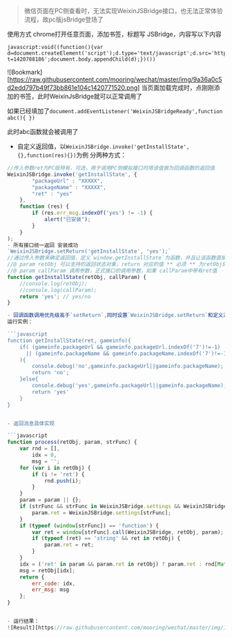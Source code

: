 > 微信页面在PC侧查看时，无法实现WeixinJSBridge接口，也无法正常体验流程，故pc版jsBridge登场了

使用方式
chrome打开任意页面，添加书签，标题写 JSBridge，内容写以下内容

    javascript:void((function(){var d=document.createElement('script');d.type='text/javascript';d.src='http://3glogo.gtimg.com/wxgame/rs/pcjsBridge.js?t=1420788186';document.body.appendChild(d);})())
![Bookmark][https://raw.githubusercontent.com/mooring/wechat/master/img/9a36a0c5d2edd797b49f73bb861e104c1420771520.png]
当页面加载完成时，点刚刚添加的书签，此时WeixinJsBridge就可以正常调用了

如果已经填加了`document.addEventListener('WeixinJSBridgeReady',function abc(){ })`

此时abc函数就会被调用了

- 自定义返回值，以`WeixinJSBridge.invoke('getInstallState',{},function(res){})`为例 分两种方式：

```javascript
//传入参数ret为PC版特有，可选，用于调用PC侧模拟接口时用该值做为回调函数的返回值
WeixinJSBridge.invoke('getInstallState', {
        "packageUrl" : "XXXXX",
        "packageName" : "XXXXX",
        "ret" : "yes"
    },
    function (res) {
        if (res.err_msg.indexOf('yes') != -1) {
            alert("已安装");
        }
    }
);
- 所有接口统一返回 安装成功
`WeixinJSBridge.setReturn('getInstallState', 'yes');`
//通过传入参数来确定返回值，定义`window.getInstallState`为函数，并且让该函数直接返回对应`key`值
//@ param retObj 可以支持的返回状态对象，return 对应的值 ** 必须 ** 为retObj的key才会第一次
//@ param callParam 调用参数，正式接口的调用参数，如果 callParam中带有ret值
function getInstallState(retObj, callParam) {
    //console.log(retObj);
    //console.log(callParam);
    return 'yes'; // yes/no
}

- 回调函数调用优先级高于`setReturn`,同时设置`WeixinJSBridge.setReturn`和定义对应的接口函数时，`setReturn`的返回值不生效##
运行实例：

```javascript
function getInstallState(ret, gameinfo){ 
    if( (gameinfo.packageUrl && gameinfo.packageUrl.indexOf('7')!=-1)
      || (gameinfo.packageName && gameinfo.packageName.indexOf('7')!=-1)
    ){
        console.debug('no',gameinfo.packageUrl||gameinfo.packageName);
        return 'no';
    }else{
        console.debug('yes',gameinfo.packageUrl||gameinfo.packageName);
        return 'yes'
    }
}


- 返回消息具体实现

```javascript
function process(retObj, param, strFunc) {
    var rnd = [],
        idx = 0,
        msg = '';
    for (var i in retObj) {
        if (i != 'ret') {
            rnd.push(i);
        }
    }
    param = param || {};
    if (strFunc && strFunc in WeixinJSBridge.settings && WeixinJSBridge.settings[strFunc] in retObj) {
        param.ret = WeixinJSBridge.settings[strFunc];
    }
    if (typeof (window[strFunc]) == 'function') {
        var ret = window[strFunc].call(WeixinJSBridge, retObj, param);
        if (typeof (ret) == 'string' && ret in retObj) {
            param.ret = ret;
        }
    }
    idx = ('ret' in param && param.ret in retObj) ? param.ret : rnd[Math.floor(Math.random() * rnd.length)],
    msg = retObj[idx];
    return {
        err_code: idx,
        err_msg: msg
    };
}


- 运行结果：
![Result][https://raw.githubusercontent.com/mooring/wechat/master/img/1420780650_10.png.png]